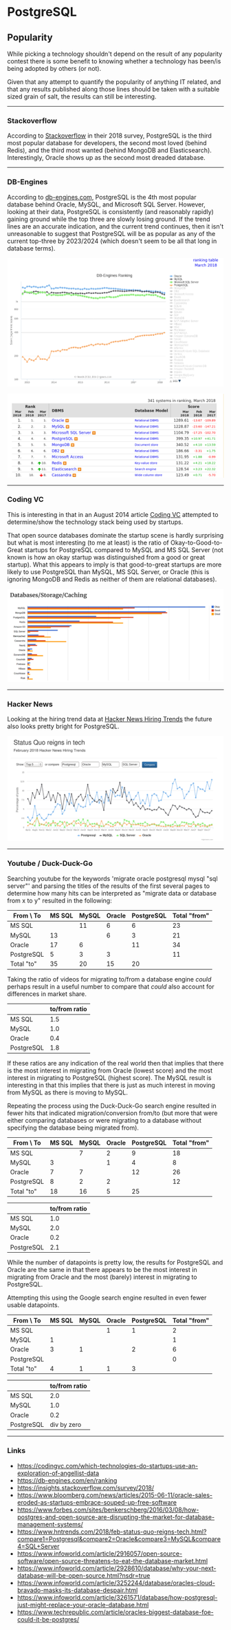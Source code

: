 # PostgreSQL

## Popularity

While picking a technology shouldn't depend on the result of any
popularity contest there is some benefit to knowing whether a
technology has been/is being adopted by others (or not).

Given that any attempt to quantify the popularity of anything IT
related, and that any results published along those lines should be
taken with a suitable sized grain of salt, the results can still be
interesting.

----

### Stackoverflow

According to
[Stackoverflow](https://insights.stackoverflow.com/survey/2018/) in
their 2018 survey, PostgreSQL is the third most popular database for
developers, the second most loved (behind Redis), and the third most
wanted (behind MongoDB and Elasticsearch). Interestingly, Oracle shows
up as the second most dreaded database.

----

### DB-Engines

According to [db-engines.com](https://db-engines.com/en/ranking),
PostgreSQL is the 4th most popular database behind Oracle, MySQL, and
Microsoft SQL Server. However, looking at their data, PostgreSQL is
consistently (and reasonably rapidly) gaining ground while the top
three are slowly losing ground. If the trend lines are an accurate
indication, and the current trend continues, then it isn't unreasonable
to suggest that PostgreSQL will be as popular as any of the current
top-three by 2023/2024 (which doesn't seem to be all that long in
database terms).

![db-engines.com graph](db-engines_2018-03_graph.png)

![db-engines.com table](db-engines_2018-03_table.png)

----

### Coding VC

This is interesting in that in an August 2014 article
[Coding VC](https://codingvc.com/which-technologies-do-startups-use-an-exploration-of-angellist-data)
attempted to determine/show the technology stack being used by startups.

That open source databases dominate the startup scene is hardly
surprising but what is most interesting (to me at least) is the ratio
of Okay-to-Good-to-Great startups for PostgreSQL compared to MySQL and
MS SQL Server (not known is how an okay startup was distinguished from
a good or great startup). What this appears to imply is that
good-to-great startups are more likely to use PostgreSQL than MySQL, MS
SQL Server, or Oracle (this is ignoring MongoDB and Redis as neither of
them are relational databases).

![codingvc.com graph](codingvc_2014-08_graph.png)

----

### Hacker News

Looking at the hiring trend data at
[Hacker News Hiring Trends](https://www.hntrends.com/2018/feb-status-quo-reigns-tech.html?compare1=Postgresql&compare2=Oracle&compare3=MySQL&compare4=SQL+Server)
the future also looks pretty bright for PostgreSQL.

![hntrends.com graph](hntrends-2018-02.png)

----

### Youtube / Duck-Duck-Go

Searching youtube for the keywords 'migrate oracle postgresql mysql
"sql server"' and parsing the titles of the results of the first several
pages to determine how many hits can be interpreted as
"migrate data or database from x to y" resulted in the following:

 | From \\ To   | MS SQL | MySQL | Oracle | PostgreSQL | Total "from" |
 | ------------ | ------ | ----- | ------ | ---------- | ------------ |
 | MS SQL       |        | 11    |  6     |  6         | 23           |
 | MySQL        | 13     |       |  6     |  3         | 21           |
 | Oracle       | 17     |  6    |        | 11         | 34           |
 | PostgreSQL   |  5     |  3    |  3     |            | 11           |
 | Total "to"   | 35     | 20    |  15    | 20         |              |

Taking the ratio of videos for migrating to/from a database engine
*could* perhaps result in a useful number to compare that *could* also
account for differences in market share.

 |              | to/from ratio |
 | ------------ | ------------- |
 | MS SQL       | 1.5           |
 | MySQL        | 1.0           |
 | Oracle       | 0.4           |
 | PostgreSQL   | 1.8           |

If these ratios are any indication of the real world then that implies
that there is the most interest in migrating from Oracle (lowest score)
and the most interest in migrating to PostgreSQL (highest score). The
MySQL result is interesting in that this implies that there is just as
much interest in moving from MySQL as there is moving to MySQL.

Repeating the process using the Duck-Duck-Go search engine resulted in
fewer hits that indicated migration/conversion from/to (but more that
were either comparing databases or were migrating to a database without
specifying the database being migrated from).

 | From \\ To   | MS SQL | MySQL | Oracle | PostgreSQL | Total "from" |
 | ------------ | ------ | ----- | ------ | ---------- | ------------ |
 | MS SQL       |        |  7    |  2     |  9         | 18           |
 | MySQL        |  3     |       |  1     |  4         |  8           |
 | Oracle       |  7     |  7    |        | 12         | 26           |
 | PostgreSQL   |  8     |  2    |  2     |            | 12           |
 | Total "to"   | 18     | 16    |  5     | 25         |              |

 |              | to/from ratio |
 | ------------ | ------------- |
 | MS SQL       | 1.0           |
 | MySQL        | 2.0           |
 | Oracle       | 0.2           |
 | PostgreSQL   | 2.1           |

While the number of datapoints is pretty low, the results for
PostgreSQL and Oracle are the same in that there appears to be the most
interest in migrating from Oracle and the most (barely) interest in
migrating to PostgreSQL.

Attempting this using the Google search engine resulted in even fewer
usable datapoints.

 | From \\ To   | MS SQL | MySQL | Oracle | PostgreSQL | Total "from" |
 | ------------ | ------ | ----- | ------ | ---------- | ------------ |
 | MS SQL       |        |       |  1     |  1         |  2           |
 | MySQL        |  1     |       |        |            |  1           |
 | Oracle       |  3     |  1    |        |  2         |  6           |
 | PostgreSQL   |        |       |        |            |  0           |
 | Total "to"   |  4     |  1    |  1     |  3         |              |

 |              | to/from ratio |
 | ------------ | ------------- |
 | MS SQL       | 2.0           |
 | MySQL        | 1.0           |
 | Oracle       | 0.2           |
 | PostgreSQL   | div by zero   |

----

### Links

 * https://codingvc.com/which-technologies-do-startups-use-an-exploration-of-angellist-data
 * https://db-engines.com/en/ranking
 * https://insights.stackoverflow.com/survey/2018/
 * https://www.bloomberg.com/news/articles/2015-06-11/oracle-sales-eroded-as-startups-embrace-souped-up-free-software
 * https://www.forbes.com/sites/benkerschberg/2016/03/08/how-postgres-and-open-source-are-disrupting-the-market-for-database-management-systems/
 * https://www.hntrends.com/2018/feb-status-quo-reigns-tech.html?compare1=Postgresql&compare2=Oracle&compare3=MySQL&compare4=SQL+Server
 * https://www.infoworld.com/article/2916057/open-source-software/open-source-threatens-to-eat-the-database-market.html
 * https://www.infoworld.com/article/2928610/database/why-your-next-database-will-be-open-source.html?nsdr=true
 * https://www.infoworld.com/article/3252244/database/oracles-cloud-bravado-masks-its-database-despair.html
 * https://www.infoworld.com/article/3261571/database/how-postgresql-just-might-replace-your-oracle-database.html
 * https://www.techrepublic.com/article/oracles-biggest-database-foe-could-it-be-postgres/
